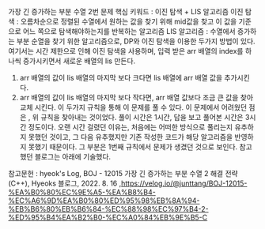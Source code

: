 가장 긴 증가하는 부분 수열 2번 문제
핵심 키워드 : 이진 탐색 + LIS 알고리즘
이진 탐색 : 오름차순으로 정렬된 수열에서 원하는 값을 찾기 위해 mid값을 찾고 이 값을 기준으로 어느 쪽으로 탐색해야하는지를 반복하는 알고리즘
LIS 알고리즘 : 수열에서 증가하는 부분 순열을 찾기 위한 알고리즘으로, DP와 이진 탐색을 이용한 두가지 방법이 있다. 여기서는 시간 제한으로 인해 이진 탐색을 사용하며, 입력 받은 arr 배열의 index를 하나씩 증가시키면서 새로운 배열의 lis 만든다.
 1. arr 배열의 값이 lis 배열의 마지막 보다 크다면 lis 배열에 arr 배열 값을 추가시킨다.
 2. arr 배열의 값이 lis 배열의 마지막 보다 작다면, arr 배열 값보다 조금 큰 값을 찾아 교체 시킨다.
이 두가지 규칙을 통해 이 문제를 풀 수 있다.
 이 문제에서 어려웠던 점은 , 위 규칙을 찾아내는 것이었다. 
 풀이 시간은 1시간, 답을 보고 풀어본 시간은 3시간 정도이다.
 오랜 시간 걸렸던 이유는, 처음에는 어떠한 방식으로 풀리는지 유추하지 못했던 것이고, 그 다음 유추했지만 기존 작성한 코드가 해당 알고리즘을 반영하지 못했기 때문이다. 그 부분은 1번째 규칙에서 문제가 생겼던 것으로 보인다.
 참고했던 블로그는 아래에 기술했다.

참고문헌 : hyeok's Log, BOJ - 12015 가장 긴 증가하는 부분 수열 2 해결 전략 (C++), Hyeoks 블로그, 2022. 8. 16 ,https://velog.io/@junttang/BOJ-12015-%EA%B0%80%EC%9E%A5-%EA%B8%B4-%EC%A6%9D%EA%B0%80%ED%95%98%EB%8A%94-%EB%B6%80%EB%B6%84-%EC%88%98%EC%97%B4-2-%ED%95%B4%EA%B2%B0-%EC%A0%84%EB%9E%B5-C
